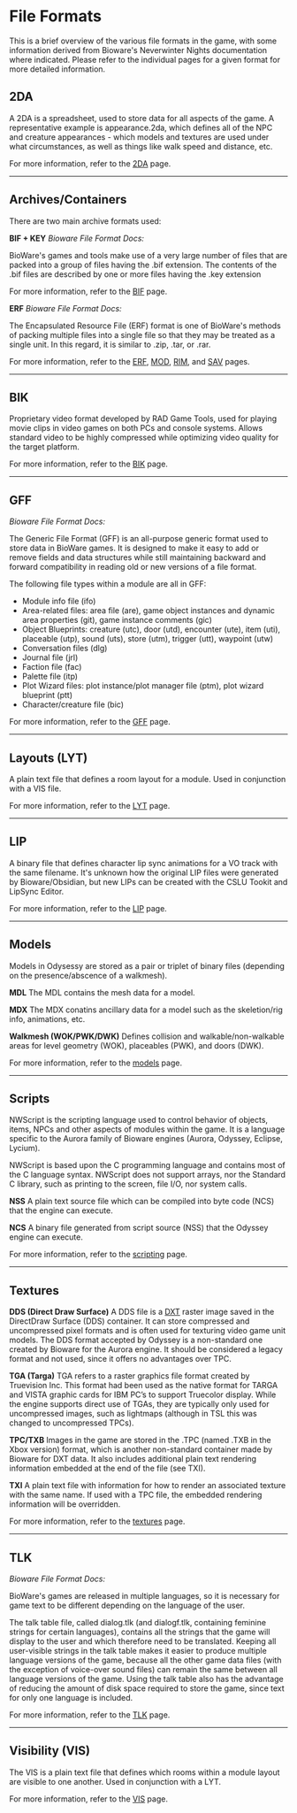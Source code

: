 File Formats
===========

This is a brief overview of the various file formats in the game, with some information derived from Bioware's Neverwinter Nights documentation where indicated. Please refer to the individual pages for a given format for more detailed information.

2DA
--------------------

A 2DA is a spreadsheet, used to store data for all aspects of the game. A representative example is appearance.2da, which defines all of the NPC and creature appearances - which models and textures are used under what circumstances, as well as things like walk speed and distance, etc. 

For more information, refer to the [2DA](pages/formats-2da.md) page.

- - - -

Archives/Containers
--------------------

There are two main archive formats used:

**BIF + KEY**
_Bioware File Format Docs:_

BioWare's games and tools make use of a very large number of files that are packed into a group of files having the .bif extension. The contents of the .bif files are described by one or more files having the .key extension

For more information, refer to the [BIF](pages/formats-bif.md) page.

**ERF**
_Bioware File Format Docs:_

The Encapsulated Resource File (ERF) format is one of BioWare's methods of packing multiple files into a single file so that they may be treated as a single unit. In this regard, it is similar to .zip, .tar, or .rar. 

For more information, refer to the [ERF](pages/formats-erf.md), [MOD](pages/formats-mod.md), [RIM](pages/formats-rim.md), and [SAV](pages/formats-sav.md) pages.

- - - -

BIK
--------------------

Proprietary video format developed by RAD Game Tools, used for playing movie clips in video games on both PCs and console systems. Allows standard video to be highly compressed while optimizing video quality for the target platform.

For more information, refer to the [BIK](pages/formats-bik.md) page.

- - - -

GFF
--------------------

_Bioware File Format Docs:_

The Generic File Format (GFF) is an all-purpose generic format used to store data in BioWare games. It is designed to make it easy to add or remove fields and data structures while still maintaining backward and forward compatibility in reading old or new versions of a file format.

The following file types within a module are all in GFF:
* Module info file (ifo)
* Area-related files: area file (are), game object instances and dynamic area properties (git), game instance comments (gic)
* Object Blueprints: creature (utc), door (utd), encounter (ute), item (uti), placeable (utp), sound (uts), store (utm), trigger (utt), waypoint (utw)
* Conversation files (dlg)
* Journal file (jrl)
* Faction file (fac)
* Palette file (itp)
* Plot Wizard files: plot instance/plot manager file (ptm), plot wizard blueprint (ptt)
* Character/creature file (bic)

For more information, refer to the [GFF](pages/formats-gff.md) page.

- - - -

Layouts (LYT)
--------------------

A plain text file that defines a room layout for a module. Used in conjunction with a VIS file.

For more information, refer to the [LYT](pages/formats-lyt.md) page.

- - - -

LIP
--------------------

A binary file that defines character lip sync animations for a VO track with the same filename. It's unknown how the original LIP files were generated by Bioware/Obsidian, but new LIPs can be created with the CSLU Tookit and LipSync Editor.

For more information, refer to the [LIP](pages/formats-lip.md) page.

- - - -

Models
--------------------

Models in Odysessy are stored as a pair or triplet of binary files (depending on the presence/abscence of a walkmesh).

**MDL**
The MDL contains the mesh data for a model.

**MDX**
The MDX conatins ancillary data for a model such as the skeletion/rig info, animations, etc.

**Walkmesh (WOK/PWK/DWK)**
Defines collision and walkable/non-walkable areas for level geometry (WOK), placeables (PWK), and doors (DWK).

For more information, refer to the [models](pages/formats-models.md) page.

- - - -

Scripts
--------------------

NWScript is the scripting language used to control behavior of objects, items, NPCs and other aspects of modules within the game. It is a language specific to the Aurora family of Bioware engines (Aurora, Odyssey, Eclipse, Lycium).

NWScript is based upon the C programming language and contains most of the C language syntax. NWScript does not support arrays, nor the Standard C library, such as printing to the screen, file I/O, nor system calls.

**NSS**
A plain text source file which can be compiled into byte code (NCS) that the engine can execute.

**NCS**
A binary file generated from script source (NSS) that the Odyssey engine can execute.

For more information, refer to the [scripting](pages/scripting_overview.md) page.

- - - -

Textures
--------------------

**DDS (Direct Draw Surface)**
A DDS file is a [DXT](https://en.wikipedia.org/wiki/S3_Texture_Compression) raster image saved in the DirectDraw Surface (DDS) container. It can store compressed and uncompressed pixel formats and is often used for texturing video game unit models. The DDS format accepted by Odyssey is a non-standard one created by Bioware for the Aurora engine. It should be considered a legacy format and not used, since it offers no advantages over TPC.

**TGA (Targa)**
TGA refers to a raster graphics file format created by Truevision Inc. This format had been used as the native format for TARGA and VISTA graphic cards for IBM PC’s to support Truecolor display. While the engine supports direct use of TGAs, they are typically only used for uncompressed images, such as lightmaps (although in TSL this was changed to uncompressed TPCs).

**TPC/TXB**
Images in the game are stored in the .TPC (named .TXB in the Xbox version) format, which is another non-standard container made by Bioware for DXT data. It also includes additional plain text rendering information embedded at the end of the file (see TXI).

**TXI**
A plain text file with information for how to render an associated texture with the same name. If used with a TPC file, the embedded rendering information will be overridden.

For more information, refer to the [textures](pages/formats-textures.md) page.

- - - -

TLK
--------------------

_Bioware File Format Docs:_

BioWare's games are released in multiple languages, so it is necessary for game text to be different depending on the language of the user.

The talk table file, called dialog.tlk (and dialogf.tlk, containing feminine strings for certain languages), contains all the strings that the game will display to the user and which therefore need to be translated. Keeping all user-visible strings in the talk table makes it easier to produce multiple language versions of the game, because all the other game data files (with the exception of voice-over sound files) can remain the same between all language versions of the game. Using the talk table also has the advantage of reducing the amount of disk space required to store the game, since text for only one language is included.

For more information, refer to the [TLK](pages/formats-tlk.md) page.

- - - -

Visibility (VIS)
--------------------

The VIS is a plain text file that defines which rooms within a module layout are visible to one another. Used in conjunction with a LYT.

For more information, refer to the [VIS](pages/formats-vis.md) page.

